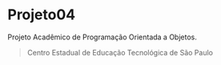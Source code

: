 # Projeto04
Projeto Acadêmico de Programação Orientada a Objetos.

>Centro Estadual de Educação Tecnológica de São Paulo
